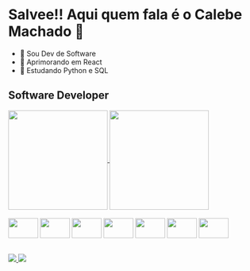 # Salvee!! Aqui quem fala é o Calebe Machado 👋

* 🔭 Sou Dev de Software
* 🌱 Aprimorando em React
* 🤔 Estudando Python e SQL


## Software Developer

<div>
<a href="https://github.com/machadocalebe/github-readme-stat">
  <img height=200 align="center" src="https://github-readme-stats.vercel.app/api?username=machadocalebe&theme=react&show_icons=true" />
  <img height=200 align="center" src="https://github-readme-stats.vercel.app/api/top-langs/?username=machadocalebe&layout=donut&theme=react" />
</a>
</div>

<div style="display: inline_block"><br>
  <img align="center alt="Caca-HTML" height="40" width="60" src="https://cdn.jsdelivr.net/gh/devicons/devicon@latest/icons/html5/html5-original-wordmark.svg" />
  <img align="center alt="Caca-CSS" height="40" width="60" src="https://cdn.jsdelivr.net/gh/devicons/devicon@latest/icons/css3/css3-original-wordmark.svg" />
  <img align="center alt="Caca-Javascrip" height="40" width="60" src="https://cdn.jsdelivr.net/gh/devicons/devicon@latest/icons/javascript/javascript-original.svg" />
  <img align="center alt="Caca-Python" height="40" width="60" src="https://cdn.jsdelivr.net/gh/devicons/devicon@latest/icons/python/python-original.svg" />
  <img align="center alt="Caca-React" height="40" width="60" src="https://cdn.jsdelivr.net/gh/devicons/devicon@latest/icons/react/react-original.svg" />
  <img align="center alt="Caca-Java" height="40" width="60" src="https://cdn.jsdelivr.net/gh/devicons/devicon@latest/icons/java/java-original-wordmark.svg" />
  <img align="center alt="Caca-Csharp" height="40" width="60" src="https://cdn.jsdelivr.net/gh/devicons/devicon@latest/icons/csharp/csharp-original.svg" />
</div>  

##
<div>
  <a href="https://www.linkedin.com/in/calebe-machado" target="_blank">
    <img src="https://img.shields.io/badge/LinkedIn-0077B5?style=for-the-badge&logo=linkedin&logoColor=white" target="_blank">
  </a>
  <a href="mailto:calebecorreia41@gmail.com" target="_blank">
    <img src="https://img.shields.io/badge/Gmail-D14836?style=for-the-badge&logo=gmail&logoColor=white" target="_blank">
  </a>
</div>



 
<!--
**machadocalebe/machadocalebe** is a ✨ _special_ ✨ repository because its `README.md` (this file) appears on your GitHub profile.

Here are some ideas to get you started:

* 🔭 Sou Dev de Software
* 🌱 Estudando Python e SQL
- 👯 I’m looking to collaborate on ...
- 🤔 I’m looking for help with ...
* 💬 Entre em contato comigo por email: calebecorreia41@gmail.com
* ⚡ Meu nome.. é Calebe Machado e eu sou o programador mais rapido vivo... Zooomm!!
-->
